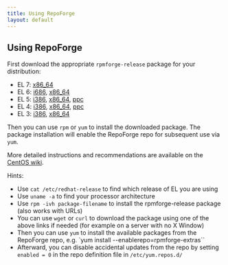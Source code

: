 ```yaml
---
title: Using RepoForge
layout: default
---
```


## Using RepoForge ##

First download the appropriate `rpmforge-release` package for your distribution:

* EL 7: [x86_64](http://pkgs.repoforge.org/rpmforge-release/rpmforge-release-0.5.3-1.el7.rf.x86_64.rpm)
* EL 6: [i686](http://pkgs.repoforge.org/rpmforge-release/rpmforge-release-0.5.3-1.el6.rf.i686.rpm), [x86_64](http://pkgs.repoforge.org/rpmforge-release/rpmforge-release-0.5.3-1.el6.rf.x86_64.rpm)
* EL 5: [i386](http://pkgs.repoforge.org/rpmforge-release/rpmforge-release-0.5.3-1.el5.rf.i386.rpm), [x86_64](http://pkgs.repoforge.org/rpmforge-release/rpmforge-release-0.5.3-1.el5.rf.x86_64.rpm), [ppc](http://pkgs.repoforge.org/rpmforge-release/rpmforge-release-0.5.1-1.el5.rf.ppc.rpm)
* EL 4: [i386](http://pkgs.repoforge.org/rpmforge-release/rpmforge-release-0.5.3-1.el4.rf.i386.rpm), [x86_64](http://pkgs.repoforge.org/rpmforge-release/rpmforge-release-0.5.3-1.el4.rf.x86_64.rpm), [ppc](http://pkgs.repoforge.org/rpmforge-release/rpmforge-release-0.5.1-1.el4.rf.ppc.rpm)
* EL 3: [i386](http://pkgs.repoforge.org/rpmforge-release/rpmforge-release-0.5.3-1.el3.rf.i386.rpm), [x86_64](http://pkgs.repoforge.org/rpmforge-release/rpmforge-release-0.5.3-1.el3.rf.x86_64.rpm)

Then you can use `rpm` or `yum` to install the downloaded package. The package installation will enable the RepoForge repo for subsequent use via `yum`.

More detailed instructions and recommendations are available on the [CentOS wiki](http://wiki.centos.org/AdditionalResources/Repositories/RPMForge).

Hints:

* Use `cat /etc/redhat-release` to find which release of EL you are using
* Use `uname -a` to find your processor architecture
* Use `rpm -ivh package-filename` to install the rpmforge-release package (also works with URLs)
* You can use `wget` or `curl` to download the package using one of the above links if needed (for example on a server with no X Window)
* Then you can use `yum` to install the available packages from the RepoForge repo, e.g. `yum install --enablerepo=rpmforge-extras``
* Afterward, you can disable accidental updates from the repo by setting `enabled = 0` in the repo definition file in `/etc/yum.repos.d/`
